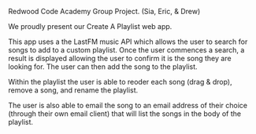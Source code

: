 Redwood Code Academy Group Project. (Sia, Eric, & Drew)

We proudly present our Create A Playlist web app. 

This app uses a the LastFM music API which allows the user to search for songs to add to a custom playlist.
Once the user commences a search, a result is displayed allowing the user to confirm it is the song they are looking for.
The user can then add the song to the playlist. 

Within the playlist the user is able to reoder each song (drag & drop), remove a song, and rename the playlist.

The user is also able to email the song to an email address of their choice (through their own email client) that will list the songs in the body of the playlist. 
